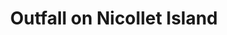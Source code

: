 ---
title: "Outfall on Nicollet Island"
layout: picture
picture: "/assets/camera-roll/2008/2008-05-25-outfall-on-nicollet-island/recon-3-071.jpg"
thumbnail: "/assets/camera-roll/2008/2008-05-25-outfall-on-nicollet-island/recon-3-071-thumbnail.jpg"
picture-of:
  - Mississippi River
tags:
  - photograph
  - Nicollet Island
  - outfall
  - James
  - Recon 3
  - Mississippi River
  - Minneapolis
---